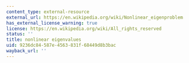 ```yaml
---
content_type: external-resource
external_url: https://en.wikipedia.org/wiki/Nonlinear_eigenproblem
has_external_license_warning: true
license: https://en.wikipedia.org/wiki/All_rights_reserved
status: ''
title: nonlinear eigenvalues
uid: 9236dc84-587e-4563-831f-68449d8b3bac
wayback_url: ''
---
```


